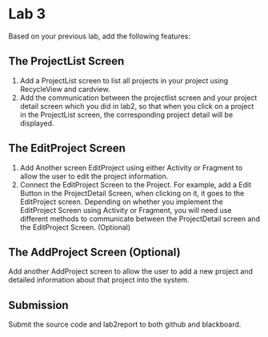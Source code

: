 # Lab 3
Based on your previous lab, add the following features:
## The ProjectList Screen
1. Add a ProjectList screen to list all projects in your project using RecycleView and cardview.
2. Add the communication between the projectlist screen and your project detail screen which you did in lab2, so that when you click on a project in the ProjectList screen, the corresponding project detail will be displayed.
## The EditProject Screen
1. Add Another screen EditProject using either Activity or Fragment to allow the user to edit the project information.
2. Connect the EditProject Screen to the Project. For example, add a Edit Button in the ProjectDetail Screen, when clicking on it, it goes to the EditProject screen. Depending on whether you implement the EditProject Screen using Activity or Fragment, you will need use different methods to communicate between the ProjectDetail screen and the EditProject Screen. (Optional)
## The AddProject Screen (Optional)
Add another AddProject screen to allow the user to add a new project and detailed information about that project into the system.
## Submission
Submit the source code and lab2report to both github and blackboard. 
